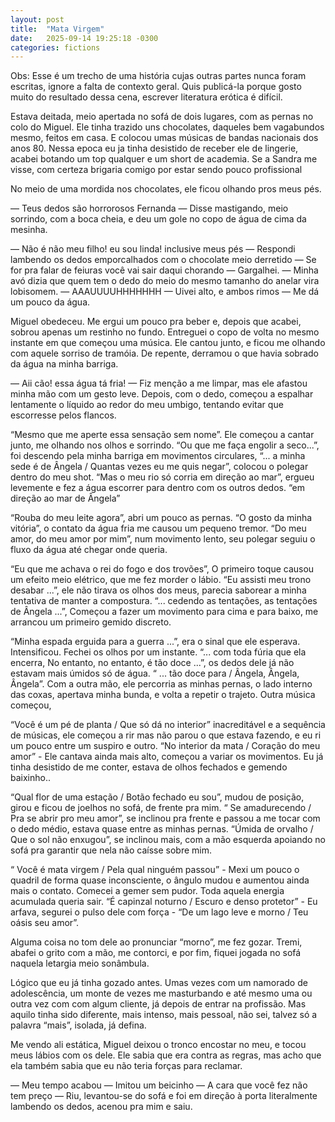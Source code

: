 ```yaml
---
layout: post
title:  "Mata Virgem"
date:   2025-09-14 19:25:18 -0300
categories: fictions
---
```


Obs: Esse é um trecho de uma história cujas outras partes nunca foram escritas, ignore a falta de contexto geral. Quis publicá-la porque gosto muito do resultado dessa cena, escrever literatura erótica é difícil. 

Estava deitada, meio apertada no sofá de dois lugares, com as pernas no colo do Miguel. Ele  tinha trazido uns chocolates, daqueles bem vagabundos mesmo, feitos em casa. E colocou umas músicas de bandas nacionais dos anos 80. Nessa epoca eu ja tinha desistido de receber ele de lingerie, acabei botando um top qualquer e um short de academia. Se a Sandra me visse, com certeza brigaria comigo por estar sendo pouco profissional

No meio de uma mordida nos chocolates, ele ficou olhando pros meus pés.

— Teus dedos são horrorosos Fernanda — Disse mastigando, meio sorrindo, com a boca cheia, e deu um gole no copo de água de cima da mesinha.

<!--more-->

— Não é não meu filho! eu sou linda! inclusive meus pés — Respondi lambendo os dedos emporcalhados com o chocolate meio derretido — Se for pra falar de feiuras você vai sair daqui chorando — Gargalhei.
— Minha avó dizia que quem tem o dedo do meio do mesmo tamanho do anelar vira lobisomem.
— AAAUUUUHHHHHHH — Uivei alto, e ambos rimos — Me dá um pouco da água.

Miguel obedeceu. Me ergui um pouco pra beber e, depois que acabei, sobrou apenas um restinho no fundo. Entreguei o copo de volta no mesmo instante em que começou uma música. Ele cantou junto, e ficou me olhando com aquele sorriso de tramóia. De repente, derramou o que havia sobrado da água na minha barriga.

— Aii cão! essa água tá fria! — Fiz menção a me limpar, mas ele afastou minha mão com um gesto leve. Depois, com o dedo, começou a espalhar lentamente o líquido ao redor do meu umbigo, tentando evitar que escorresse pelos flancos.

“Mesmo que me aperte essa sensação sem nome”. Ele começou a cantar junto, me olhando nos olhos e sorrindo. “Ou que me faça engolir a seco...”, foi descendo pela minha barriga em movimentos circulares, “... a minha sede é de Ângela / Quantas vezes eu me quis negar”, colocou o polegar dentro do meu shot. “Mas o meu rio só corria em direção ao mar”, ergueu levemente e fez a água escorrer para dentro com os outros dedos. “em direção ao mar de Ângela” 

“Rouba do meu leite agora”, abri um pouco as pernas. “O gosto da minha vitória”, o contato da água fria me causou um pequeno tremor. “Do meu amor, do meu amor por mim”, num movimento lento, seu polegar seguiu o fluxo da água até chegar onde queria.

“Eu que me achava o rei do fogo e dos trovões”, O primeiro toque causou um efeito meio elétrico, que me fez morder o lábio. “Eu assisti meu trono desabar ...”, ele não tirava os olhos dos meus, parecia saborear a minha tentativa de manter a compostura. “... cedendo as tentações, as tentações de Ângela ...”, Começou a fazer um movimento para cima e para baixo, me arrancou um primeiro gemido discreto.

“Minha espada erguida para a guerra ...”, era o sinal que ele esperava. Intensificou. Fechei os olhos por um instante. “... com toda fúria que ela encerra, No entanto, no entanto, é tão doce ...”, os dedos dele já não estavam mais úmidos só de água. “ ... tão doce para / Ângela, Ângela, Ângela”. Com a outra mão, ele percorria as minhas pernas, o lado interno das coxas, apertava minha bunda, e volta a repetir o trajeto. Outra música começou, 

“Você é um pé de planta / Que só dá no interior” inacreditável e a sequência de músicas, ele começou a rir mas não parou o que estava fazendo, e eu ri um pouco entre um suspiro e outro. “No interior da mata / Coração do meu amor” - Ele cantava ainda mais alto, começou a variar os movimentos. Eu já tinha desistido de me conter, estava de olhos fechados e gemendo baixinho..

“Qual flor de uma estação / Botão fechado eu sou”,  mudou de posição, girou e ficou de joelhos no sofá, de frente pra mim. “ Se amadurecendo / Pra se abrir pro meu amor”, se inclinou pra frente e passou a me tocar com o dedo médio, estava quase entre as minhas pernas. “Úmida de orvalho / Que o sol não enxugou”, se inclinou mais, com a mão esquerda apoiando no sofá pra garantir que nela não caísse sobre mim. 

“ Você é mata virgem / Pela qual ninguém passou” - Mexi um pouco o quadril de forma quase inconsciente, o ângulo mudou e aumentou ainda mais o contato. Comecei a gemer sem pudor. Toda aquela energia acumulada queria sair. “É capinzal noturno / Escuro e denso protetor” - Eu arfava, segurei o pulso dele com força - “De um lago leve e morno / Teu oásis seu amor”. 

Alguma coisa no tom dele ao pronunciar “morno”, me fez gozar. Tremi, abafei o grito com a mão, me contorci, e por fim, fiquei jogada no sofá naquela letargia meio sonâmbula. 

Lógico que eu já tinha gozado antes. Umas vezes com um namorado de adolescência, um monte de vezes me masturbando e até mesmo uma ou outra vez com com algum cliente, já depois de entrar na profissão. Mas aquilo tinha sido diferente, mais intenso, mais pessoal, não sei, talvez só a palavra “mais”, isolada, já defina.
 
Me vendo ali estática, Miguel deixou o tronco encostar no meu, e tocou meus lábios com os dele. Ele sabia que era contra as regras, mas acho que ela também sabia que eu não teria forças para reclamar.

— Meu tempo acabou — Imitou um beicinho — A cara que você fez não tem preço — Riu, levantou-se do sofá e foi em direção à porta literalmente lambendo os dedos, acenou pra mim e saiu. 
